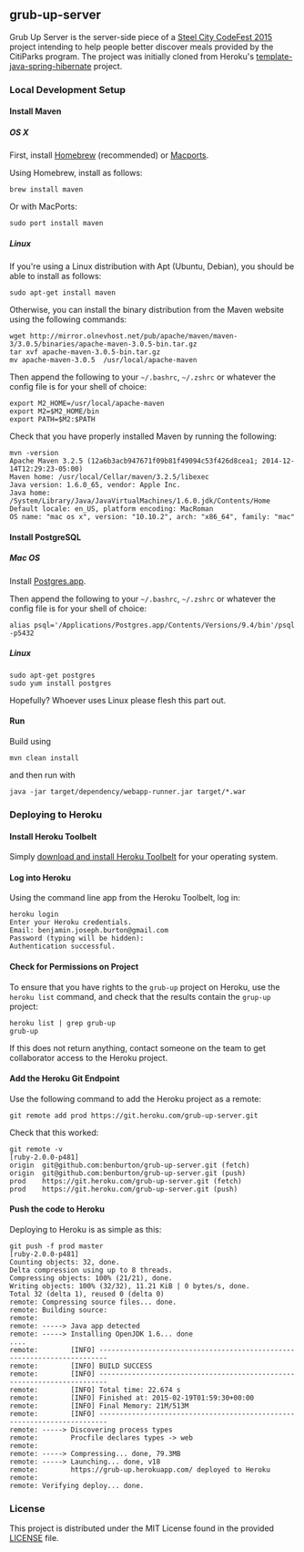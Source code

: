 ## grub-up-server

Grub Up Server is the server-side piece of a [Steel City CodeFest 2015](http://steelcitycodefest.org/) project intending
to help people better discover meals provided by the CitiParks program. The project was initially cloned from Heroku's
[template-java-spring-hibernate](https://github.com/heroku/template-java-spring-hibernate) project.

### Local Development Setup

#### Install Maven

##### OS X

First, install [Homebrew](http://brew.sh/) (recommended) or [Macports](https://www.macports.org/).

Using Homebrew, install as follows:

    brew install maven

Or with MacPorts:

    sudo port install maven


##### Linux

If you're using a Linux distribution with Apt (Ubuntu, Debian), you should be able to install as follows:

    sudo apt-get install maven

Otherwise, you can install the binary distribution from the Maven website using the following commands:

    wget http://mirror.olnevhost.net/pub/apache/maven/maven-3/3.0.5/binaries/apache-maven-3.0.5-bin.tar.gz
    tar xvf apache-maven-3.0.5-bin.tar.gz
    mv apache-maven-3.0.5  /usr/local/apache-maven

Then append the following to your `~/.bashrc`, `~/.zshrc` or whatever the config file is for your shell of choice:

    export M2_HOME=/usr/local/apache-maven
    export M2=$M2_HOME/bin
    export PATH=$M2:$PATH

Check that you have properly installed Maven by running the following:

    mvn -version
    Apache Maven 3.2.5 (12a6b3acb947671f09b81f49094c53f426d8cea1; 2014-12-14T12:29:23-05:00)
    Maven home: /usr/local/Cellar/maven/3.2.5/libexec
    Java version: 1.6.0_65, vendor: Apple Inc.
    Java home: /System/Library/Java/JavaVirtualMachines/1.6.0.jdk/Contents/Home
    Default locale: en_US, platform encoding: MacRoman
    OS name: "mac os x", version: "10.10.2", arch: "x86_64", family: "mac"


#### Install PostgreSQL

##### Mac OS

Install [Postgres.app](http://postgresapp.com/).

Then append the following to your `~/.bashrc`, `~/.zshrc` or whatever the config file is for your shell of choice:

    alias psql='/Applications/Postgres.app/Contents/Versions/9.4/bin'/psql -p5432

##### Linux

    sudo apt-get postgres
    sudo yum install postgres

Hopefully? Whoever uses Linux please flesh this part out.

#### Run

Build using

    mvn clean install

and then run with

    java -jar target/dependency/webapp-runner.jar target/*.war


### Deploying to Heroku

#### Install Heroku Toolbelt

Simply [download and install Heroku Toolbelt](https://toolbelt.heroku.com/) for your operating system.

#### Log into Heroku

Using the command line app from the Heroku Toolbelt, log in:

    heroku login
    Enter your Heroku credentials.
    Email: benjamin.joseph.burton@gmail.com
    Password (typing will be hidden):
    Authentication successful.

#### Check for Permissions on Project

To ensure that you have rights to the `grub-up` project on Heroku, use the `heroku list` command, and check that the
results contain the `grup-up` project:

    heroku list | grep grub-up
    grub-up

If this does not return anything, contact someone on the team to get collaborator access to the Heroku project.

#### Add the Heroku Git Endpoint

Use the following command to add the Heroku project as a remote:

    git remote add prod https://git.heroku.com/grub-up-server.git

Check that this worked:

    git remote -v                                                                                                                                                                                   [ruby-2.0.0-p481]
    origin	git@github.com:benburton/grub-up-server.git (fetch)
    origin	git@github.com:benburton/grub-up-server.git (push)
    prod	https://git.heroku.com/grub-up-server.git (fetch)
    prod	https://git.heroku.com/grub-up-server.git (push)

#### Push the code to Heroku

Deploying to Heroku is as simple as this:

    git push -f prod master                                                                                                                                                                          [ruby-2.0.0-p481]
    Counting objects: 32, done.
    Delta compression using up to 8 threads.
    Compressing objects: 100% (21/21), done.
    Writing objects: 100% (32/32), 11.21 KiB | 0 bytes/s, done.
    Total 32 (delta 1), reused 0 (delta 0)
    remote: Compressing source files... done.
    remote: Building source:
    remote:
    remote: -----> Java app detected
    remote: -----> Installing OpenJDK 1.6... done
    ....
    remote:        [INFO] ------------------------------------------------------------------------
    remote:        [INFO] BUILD SUCCESS
    remote:        [INFO] ------------------------------------------------------------------------
    remote:        [INFO] Total time: 22.674 s
    remote:        [INFO] Finished at: 2015-02-19T01:59:30+00:00
    remote:        [INFO] Final Memory: 21M/513M
    remote:        [INFO] ------------------------------------------------------------------------
    remote: -----> Discovering process types
    remote:        Procfile declares types -> web
    remote:
    remote: -----> Compressing... done, 79.3MB
    remote: -----> Launching... done, v18
    remote:        https://grub-up.herokuapp.com/ deployed to Heroku
    remote:
    remote: Verifying deploy... done.


### License

This project is distributed under the MIT License found in the provided [LICENSE](/LICENSE) file.
